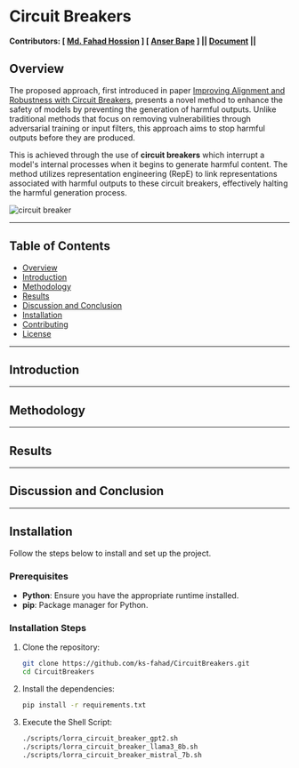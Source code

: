 # Circuit Breakers
**Contributors: [ [Md. Fahad Hossion](https://github.com/ks-fahad) ] [ [Anser Bape]() ]    || [Document](https://gamma.app/docs/Circuit-Breakers-An-Approach-to-AI-Safety-ccdt0dyt96mbzml?mode=doc) ||**

## Overview

The proposed approach, first introduced in paper [Improving Alignment and Robustness with Circuit Breakers](https://arxiv.org/pdf/2406.04313), presents a novel method to enhance the safety of models by preventing the generation of harmful outputs. Unlike traditional methods that focus on removing vulnerabilities through adversarial training or input filters, this approach aims to stop harmful outputs before they are produced.

This is achieved through the use of <b>circuit breakers</b> which interrupt a model's internal processes when it begins to generate harmful content. The method utilizes representation engineering (RepE) to link representations associated with harmful outputs to these circuit breakers, effectively halting the harmful generation process.

![circuit breaker](https://github.com/ks-fahad/CircuitBreakers/blob/main/assets/splash.png)

---

## Table of Contents

- [Overview](#overview)
- [Introduction](#introduction)
- [Methodology](#methodology)
- [Results](#results)
- [Discussion and Conclusion](#discussion-and-conclusion)
- [Installation](#installation)
- [Contributing](https://github.com/ks-fahad/CircuitBreakers/graphs/contributors)
- [License](https://github.com/ks-fahad/CircuitBreakers/blob/main/LICENSE)

---

## Introduction

---

## Methodology


---

## Results

---

## Discussion and Conclusion

---


## Installation

Follow the steps below to install and set up the project.

### Prerequisites

- **Python**: Ensure you have the appropriate runtime installed.
- **pip**: Package manager for Python.

### Installation Steps

1. Clone the repository:
   ```bash
   git clone https://github.com/ks-fahad/CircuitBreakers.git
   cd CircuitBreakers
   
2. Install the dependencies:
   ```bash
   pip install -r requirements.txt
   
3. Execute the Shell Script:
   ```bash
   ./scripts/lorra_circuit_breaker_gpt2.sh
   ./scripts/lorra_circuit_breaker_llama3_8b.sh
   ./scripts/lorra_circuit_breaker_mistral_7b.sh
   
